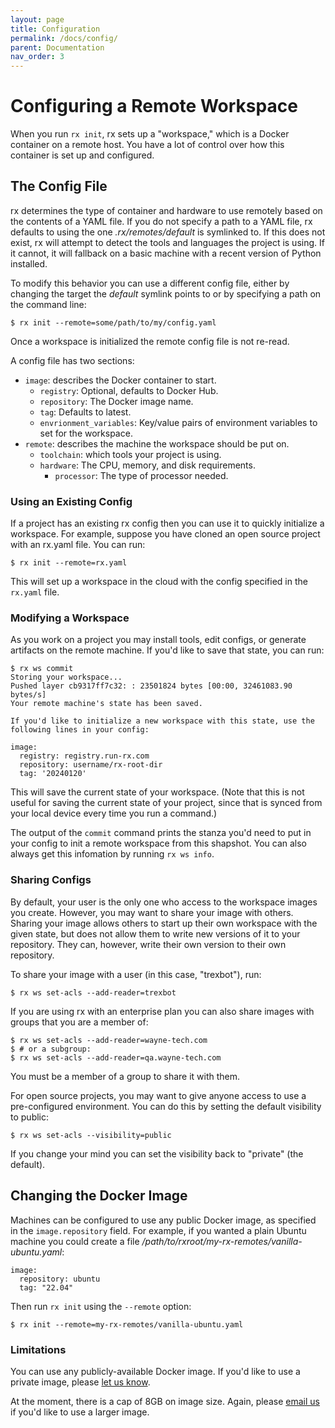 ```yaml
---
layout: page
title: Configuration
permalink: /docs/config/
parent: Documentation
nav_order: 3
---
```


# Configuring a Remote Workspace

When you run `rx init`, rx sets up a "workspace," which is a Docker container
on a remote host. You have a lot of control over how this container is set up
and configured.

## The Config File

rx determines the type of container and hardware to use remotely based on the
contents of a YAML file. If you do not specify a path to a YAML file, rx
defaults to using the one _.rx/remotes/default_ is symlinked to. If this does
not exist, rx will attempt to detect the tools and languages the project is
using. If it cannot, it will fallback on a basic machine with a recent version
of Python installed.

To modify this behavior you can use a different config file, either by changing
the target the _default_ symlink points to or by specifying a path on the
command line:

    $ rx init --remote=some/path/to/my/config.yaml

Once a workspace is initialized the remote config file is not re-read.

A config file has two sections:

* `image`: describes the Docker container to start.
  * `registry`: Optional, defaults to Docker Hub.
  * `repository`: The Docker image name.
  * `tag`: Defaults to latest.
  * `envrionment_variables`: Key/value pairs of environment variables to set
    for the workspace.
* `remote`: describes the machine the workspace should be put on.
  * `toolchain`: which tools your project is using.
  * `hardware`: The CPU, memory, and disk requirements.
    * `processor`: The type of processor needed.

### Using an Existing Config

If a project has an existing rx config then you can use it to quickly initialize
a workspace. For example, suppose you have cloned an open source project
with an rx.yaml file. You can run:

    $ rx init --remote=rx.yaml

This will set up a workspace in the cloud with the config specified in the
`rx.yaml` file.

### Modifying a Workspace

As you work on a project you may install tools, edit configs, or generate
artifacts on the remote machine. If you'd like to save that state, you can run:

    $ rx ws commit
    Storing your workspace...
    Pushed layer cb9317ff7c32: : 23501824 bytes [00:00, 32461083.90 bytes/s]
    Your remote machine's state has been saved.

    If you'd like to initialize a new workspace with this state, use the following lines in your config:

    image:
      registry: registry.run-rx.com
      repository: username/rx-root-dir
      tag: '20240120'

This will save the current state of your workspace. (Note that this is not
useful for saving the current state of your project, since that is synced from
your local device every time you run a command.)

The output of the `commit` command prints the stanza you'd need to put in your
config to init a remote workspace from this shapshot. You can also always get
this infomation by running `rx ws info`.

### Sharing Configs

By default, your user is the only one who access to the workspace images you
create. However, you may want to share your image with others. Sharing your
image allows others to start up their own workspace with the given state, but
does not allow them to write new versions of it to your repository. They can,
however, write their own version to their own repository.

To share your image with a user (in this case, "trexbot"), run:

    $ rx ws set-acls --add-reader=trexbot

If you are using rx with an enterprise plan you can also share images with
groups that you are a member of:

    $ rx ws set-acls --add-reader=wayne-tech.com
    $ # or a subgroup:
    $ rx ws set-acls --add-reader=qa.wayne-tech.com

You must be a member of a group to share it with them.

For open source projects, you may want to give anyone access to use a
pre-configured environment. You can do this by setting the default visibility
to public:

    $ rx ws set-acls --visibility=public

If you change your mind you can set the visibility back to "private" (the
default).

## Changing the Docker Image

Machines can be configured to use any public Docker image, as specified in
the `image.repository` field. For example, if you wanted a plain Ubuntu machine
you could create a file _/path/to/rxroot/my-rx-remotes/vanilla-ubuntu.yaml_:

    image:
      repository: ubuntu
      tag: "22.04"

Then run `rx init` using the `--remote` option:

    $ rx init --remote=my-rx-remotes/vanilla-ubuntu.yaml

### Limitations

You can use any publicly-available Docker image. If you'd like to use a
private image, please [let us know](https://github.com/run-rx/rx/issues).

At the moment, there is a cap of 8GB on image size. Again, please
[email us](mailto:eng@run-rx.com) if you'd like to use a larger image.
